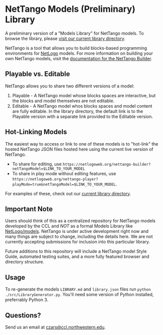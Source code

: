 # NetTango Models (Preliminary) Library
A preliminary version of a "Models Library" for NetTango models. To browse the library, please [visit our current library directory](https://github.com/NetLogo/nettango-models/blob/main/LIBRARY.md).

NetTango is a tool that allows you to build blocks-based programming environments for [NetLogo](https://www.github.com/NetLogo/NetLogo) models. For more information on building your own NetTango models, visit the [documentation for the NetTango Builder](https://github.com/NetLogo/Galapagos/wiki/NetTango-Builder).

## Playable vs. Editable
NetTango allows you to share two different versions of a model:
1. Playable - A NetTango model whose blocks spaces are interactive, but the blocks and model themselves are not editable.
2. Editable - A NetTango model whos blocks spaces and model content are fully editable.
In the library directory, the default link is to the Playable version with a separate link provided to the Editable version.

## Hot-Linking Models
The easiest way to access or link to one of these models is to "hot-link" the hosted NetTango JSON files hosted here using the current live version of NetTango.
- To share for editing, use `https://netlogoweb.org/nettango-builder?netTangoModel=$LINK_TO_YOUR_MODEL`
- To share in play mode without editing features, use `https://netlogoweb.org/nettango-player?playMode=true&netTangoModel=$LINK_TO_YOUR_MODEL`.

For examples of these, check out our [current library directory](https://github.com/NetLogo/nettango-models/blob/main/LIBRARY.md).

## Important Note
Users should think of this as a centralized repository for NetTango models developed by the CCL and *NOT* as a formal Models Library like [NetLogo/models](https://www.github.com/NetLogo/NetLogo). NetTango is under active development right now and many things are subject to change, including the details here. We are not currently accepting submissions for inclusion into this particular library.

Future additions to this repository will include a NetTango model Style Guide, automated testing suites, and a more fully featured browser and directory structure.

## Usage
To re-generate the models `LIBRARY.md` and `library.json` files run `python ./src/LibraryGenerator.py`.  You'll need some version of Python installed, preferrably Python 3.

## Questions?
Send us an email at [czars@ccl.northwestern.edu](mailto:czars@ccl.northwestern.edu).

